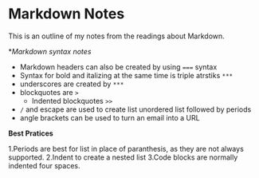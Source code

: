 
# Markdown Notes

This is an outline of my notes from the readings about Markdown. 

**Markdown syntax notes*

* Markdown headers can also be created by using `===` syntax 
* Syntax for bold and italizing at the same time is triple atrstiks `***`
* underscores are created by ``***``
* blockquotes are ``>``
    *  Indented blockquotes ``>>``   
* ``/`` and escape are used to create list unordered list followed by periods
* angle brackets can be used to turn an email into a URL 

**Best Pratices**

1.Periods are best for list in place of paranthesis, as they are not always supported. 
2.Indent to create a nested list
3.Code blocks are normally indented four spaces.
